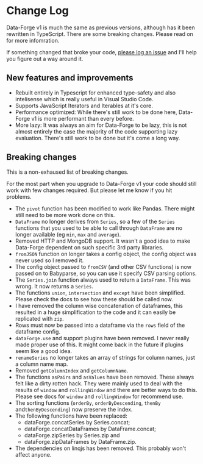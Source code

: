 # Change Log

Data-Forge v1 is much the same as previous versions, although has it been rewritten in TypeScript. There are some breaking changes. Please read on for more infomration.

If something changed that broke your code, [please log an issue](https://github.com/data-forge/data-forge-ts/issues/new) and I'll help you figure out a way around it.

## New features and improvements

- Rebuilt entirely in Typescript for enhanced type-safety and also intelisense which is really useful in Visual Studio Code.
- Supports JavaScript Iterators and Iterables at it's core.
- Performance optimized: While there's still work to be done here, Data-Forge v1 is more performant than every before.
- More lazy: It was always an aim for Data-Forge to be lazy, this is not almost entirely the case the majority of the code supporting lazy evaluation. There's still work to be done but it's come a long way.

## Breaking changes

This is a non-exhaused list of breaking changes.

For the most part when you upgrade to Data-Forge v1 your code should still work with few changes required. But please let me know if you hit problems.

- The `pivot` function has been modified to work like Pandas. There might still need to be  more work done on this.
- `DataFrame` no longer derives from `Series`, so a few of the `Series` functions that you used to be able to call through `DataFrame` are no longer available (eg `min`, `max` and `average`).
- Removed HTTP and MongoDB support. It wasn't a good idea to make Data-Forge dependent on such specific 3rd party libraries.
- `fromJSON` function on longer takes a config object, the config object was never used so I removed it.
- The config object passed to `fromCSV` (and other CSV functions) is now passed on to Babyparse, so you can use it specify CSV parsing options.
- The `Series.join` function always used to return a `DataFrame`. This was wrong. It now returns a `Series`.
- The functions `union`, `intersection` and `except` have been simplified. Please check the docs to see how these should be called now.
- I have removed the column wise concatenation of dataframes, this resulted in a huge simplification to the code and it can easily be replicated with `zip`.
- Rows must now be passed into a dataframe via the `rows` field of the dataframe config.
- `dataForge.use` and support plugins have been removed. I never really made proper use of this. It might come back in the future if plugins seem like a good idea.
- `renameSeries` no longer takes an array of strings for column names, just a column name map.
- Removed `getColumnIndex` and `getColumnName`.
- The functions `asPairs` and `asValues` have been removed. These always felt like a dirty rotten hack. They were mainly used to deal with the results of `window` and `rollingWindow` and there are better ways to do this. Please see docs for `window` and `rollingWindow` for recommend use.
- The sorting functions (`orderBy`, `orderByDescending`, `thenBy` and`thenByDescending`) now preserve the index.
- The following functions have been replaced:
    - dataForge.concatSeries by Series.concat;
    - dataForge.concatDataFrames by DataFrame.concat;
    - dataForge.zipSeries by Series.zip and
    - dataForge.zipDataFrames by DataFrame.zip.
- The dependencies on linqjs has been removed. This probably won't affect anyone.
